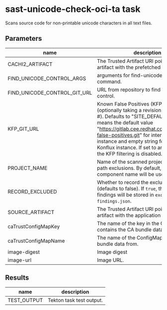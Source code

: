 # sast-unicode-check-oci-ta task

Scans source code for non-printable unicode characters in all text files.

## Parameters
|name|description|default value|required|
|---|---|---|---|
|CACHI2_ARTIFACT|The Trusted Artifact URI pointing to the artifact with the prefetched dependencies.|""|false|
|FIND_UNICODE_CONTROL_ARGS|arguments for find-unicode-control command.|-p bidi -v -d -t|false|
|FIND_UNICODE_CONTROL_GIT_URL|URL from repository to find unicode control.|https://github.com/siddhesh/find-unicode-control.git#c2accbfbba7553a8bc1ebd97089ae08ad8347e58|false|
|KFP_GIT_URL|Known False Positives (KFP) git URL (optionally taking a revision delimited by \#). Defaults to "SITE_DEFAULT", which means the default value "https://gitlab.cee.redhat.com/osh/known-false-positives.git" for internal Konflux instance and empty string for external Konflux instance. If set to an empty string, the KFP filtering is disabled.|SITE_DEFAULT|false|
|PROJECT_NAME|Name of the scanned project, used to find path exclusions. By default, the Konflux component name will be used.|""|false|
|RECORD_EXCLUDED|Whether to record the excluded findings (defaults to false). If `true`, the excluded findings will be stored in `excluded-findings.json`. |false|false|
|SOURCE_ARTIFACT|The Trusted Artifact URI pointing to the artifact with the application source code.||true|
|caTrustConfigMapKey|The name of the key in the ConfigMap that contains the CA bundle data.|ca-bundle.crt|false|
|caTrustConfigMapName|The name of the ConfigMap to read CA bundle data from.|trusted-ca|false|
|image-digest|Image digest|""|false|
|image-url|Image URL.|""|false|

## Results
|name|description|
|---|---|
|TEST_OUTPUT|Tekton task test output.|

